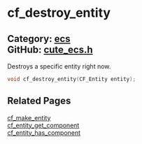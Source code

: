 [//]: # (This file is automatically generated by Cute Framework's docs parser.)
[//]: # (Do not edit this file by hand!)
[//]: # (See: https://github.com/RandyGaul/cute_framework/blob/master/samples/docs_parser.cpp)
[](../header.md ':include')

# cf_destroy_entity

Category: [ecs](/api_reference?id=ecs)  
GitHub: [cute_ecs.h](https://github.com/RandyGaul/cute_framework/blob/master/include/cute_ecs.h)  
---

Destroys a specific entity right now.

```cpp
void cf_destroy_entity(CF_Entity entity);
```

## Related Pages

[cf_make_entity](/ecs/cf_make_entity.md)  
[cf_entity_get_component](/ecs/cf_entity_get_component.md)  
[cf_entity_has_component](/ecs/cf_entity_has_component.md)  
